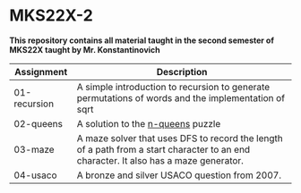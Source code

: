 # MKS22X-2
**This repository contains all material taught in the second semester of MKS22X taught by Mr. Konstantinovich**

| Assignment  | Description |
| ----------- | ----------- |
| 01-recursion| A simple introduction to recursion to generate permutations of words and the implementation of sqrt |
| 02-queens   | A solution to the [n-queens](https://en.wikipedia.org/wiki/Eight_queens_puzzle) puzzle |
| 03-maze     | A maze solver that uses DFS to record the length of a path from a start character to an end character. It also has a maze generator. |
| 04-usaco    | A bronze and silver USACO question from 2007. |